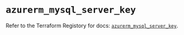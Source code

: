 # `azurerm_mysql_server_key`

Refer to the Terraform Registory for docs: [`azurerm_mysql_server_key`](https://www.terraform.io/docs/providers/azurerm/r/mysql_server_key).

